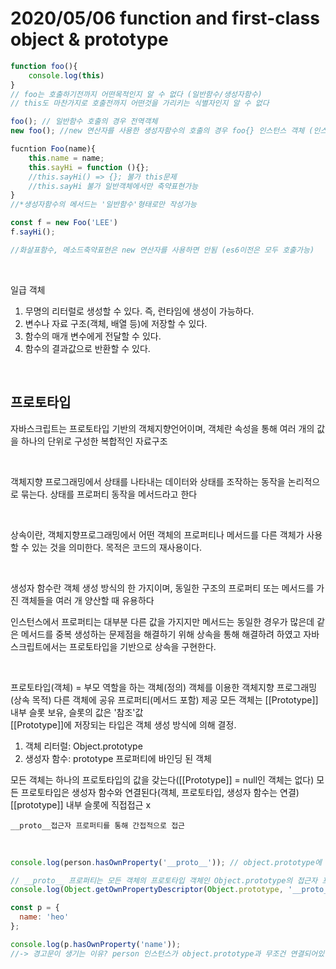 

# 2020/05/06 function and first-class object & prototype

```javascript
function foo(){
	console.log(this)
}
// foo는 호출하기전까지 어떤목적인지 알 수 없다 (일반함수/생성자함수)
// this도 마찬가지로 호출전까지 어떤것을 가리키는 식별자인지 알 수 없다

foo(); // 일반함수 호출의 경우 전역객체
new foo(); //new 연산자를 사용한 생성자함수의 호출의 경우 foo{} 인스턴스 객체 (인스턴스를 만든 객함수명 =foo)

fucntion Foo(name){
    this.name = name;
    this.sayHi = function (){};
    //this.sayHi() => {}; 불가 this문제
    //this.sayHi 불가 일반객체에서만 축약표현가능
}
//*생성자함수의 메서드는 '일반함수'형태로만 작성가능

const f = new Foo('LEE')
f.sayHi();

//화살표함수, 메소드축약표현은 new 연산자를 사용하면 안됨 (es6이전은 모두 호출가능)

```

<br>

일급 객체

1. 무명의 리터럴로 생성할 수 있다. 즉, 런타임에 생성이 가능하다.
2. 변수나 자료 구조(객체, 배열 등)에 저장할 수 있다.
3. 함수의 매개 변수에게 전달할 수 있다.
4. 함수의 결과값으로 반환할 수 있다.

<br>

## 프로토타입

자바스크립트는 프로토타입 기반의 객체지향언어이며, 객체란 속성을 통해 여러 개의 값을 하나의 단위로 구성한 복합적인 자료구조

<br>

객체지향 프로그래밍에서 상태를 나타내는 데이터와 상태를 조작하는 동작을 논리적으로 묶는다. 상태를 프로퍼티 동작을 메서드라고 한다

<br>

상속이란, 객체지향프로그래밍에서 어떤 객체의 프로퍼티나 메서드를 다른 객체가 사용할 수 있는 것을 의미한다. 목적은 코드의 재사용이다.

<br>

생성자 함수란 객체 생성 방식의 한 가지이며, 동일한 구조의 프로퍼티 또는 메서드를 가진 객체들을 여러 개 양산할 때 유용하다

인스턴스에서 프로퍼티는 대부분 다른 값을 가지지만 메서드는 동일한 경우가 많은데 같은 메서드를 중복 생성하는 문제점을 해결하기 위해 상속을 통해 해결하려 하였고 자바스크립트에서는 프로토타입을 기반으로 상속을 구현한다.

<br>

프로토타입(객체) = 부모 역할을 하는 객체(정의)
객체를 이용한 객체지향 프로그래밍(상속 목적)
다른 객체에 공유 프로퍼티(메서드 포함) 제공
모든 객체는 [[Prototype]] 내부 슬롯 보유, 슬롯의 값은 '참조'값
<br>
[[Prototype]]에 저장되는 타입은 객체 생성 방식에 의해 결정.

1. 객체 리터럴: Object.prototype
2. 생성자 함수: prototype 프로퍼티에 바인딩 된 객체

모든 객체는 하나의 프로토타입의 값을 갖는다([[Prototype]] = null인 객체는 없다)
모든 프로토타입은 생성자 함수와 연결된다(객체, 프로토타입, 생성자 함수는 연결)
[[prototype]] 내부 슬롯에 직접접근 x

```
__proto__접근자 프로퍼티를 통해 간접적으로 접근
```

<br>



```javascript
console.log(person.hasOwnProperty('__proto__')); // object.prototype에 존재

// __proto__ 프로퍼티는 모든 객체의 프로토타입 객체인 Object.prototype의 접근자 프로퍼티이다.
console.log(Object.getOwnPropertyDescriptor(Object.prototype, '__proto__')); //object에 존재
```



```javascript
const p = {
  name: 'heo'
};

console.log(p.hasOwnProperty('name'));
//-> 경고문이 생기는 이유? person 인스턴스가 object.prototype과 무조건 연결되어있어야한다.
```

